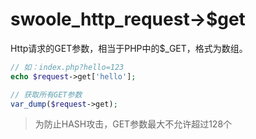 # swoole_http_request->$get

Http请求的GET参数，相当于PHP中的$_GET，格式为数组。
```php
// 如：index.php?hello=123
echo $request->get['hello'];

// 获取所有GET参数
var_dump($request->get);
```

> 为防止HASH攻击，GET参数最大不允许超过128个  